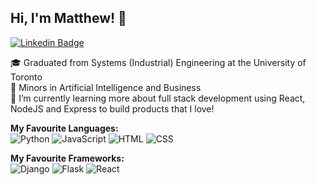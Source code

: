 ## Hi, I'm Matthew! 👋
[![Linkedin Badge](https://img.shields.io/badge/Profile-blue?style=flat&logo=Linkedin&logoColor=white&link=https://www.linkedin.com/in/matthewkykwan//)](https://www.linkedin.com/in/matthewkykwan/)

🎓 Graduated from Systems (Industrial) Engineering at the University of Toronto<br>
📝 Minors in Artificial Intelligence and Business <br>
🌱 I’m currently learning more about full stack development using React, NodeJS and Express to build products that I love!

**My Favourite Languages:** <br>
![Python](https://img.shields.io/badge/Python-blue)
![JavaScript](https://img.shields.io/badge/JavaScript-orange)
![HTML](https://img.shields.io/badge/HTML-green)
![CSS](https://img.shields.io/badge/CSS-yellow) <br>

**My Favourite Frameworks:** <br>
![Django](https://img.shields.io/badge/Django-blue)
![Flask](https://img.shields.io/badge/Flask-blue)
![React](https://img.shields.io/badge/React-07E0E7)
<!-- ![Node.js](https://img.shields.io/badge/Node.js-orange) -->




<!--
**Matthew-Kwan/Matthew-Kwan** is a ✨ _special_ ✨ repository because its `README.md` (this file) appears on your GitHub profile.

Here are some ideas to get you started:

- 🔭 I’m currently working on ...
- 🌱 I’m currently learning ...
- 👯 I’m looking to collaborate on ...
- 🤔 I’m looking for help with ...
- 💬 Ask me about ...
- 📫 How to reach me: ...
- 😄 Pronouns: ...
- ⚡ Fun fact: ...
-->
